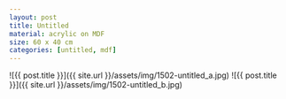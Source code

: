 ```yaml
---
layout: post
title: Untitled
material: acrylic on MDF
size: 60 x 40 cm
categories: [untitled, mdf]
---
```


![{{ post.title }}]({{ site.url }}/assets/img/1502-untitled_a.jpg)
![{{ post.title }}]({{ site.url }}/assets/img/1502-untitled_b.jpg)
